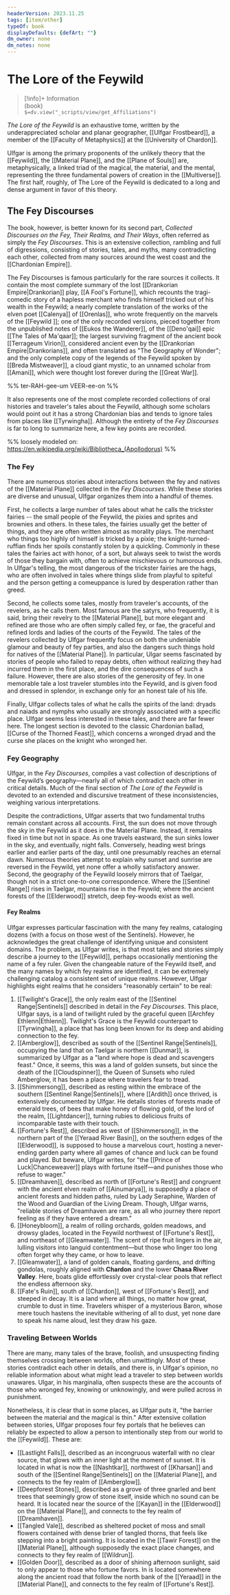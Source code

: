 ```yaml
---
headerVersion: 2023.11.25
tags: [item/other]
typeOf: book
displayDefaults: {defArt: ""}
dm_owner: none
dm_notes: none
---
```

# The Lore of the Feywild
>[!info]+ Information  
> (book)  
> `$=dv.view("_scripts/view/get_Affiliations")`

*The Lore of the Feywild* is an exhaustive tome, written by the underappreciated scholar and planar geographer, [[Ulfgar Frostbeard]], a member of the [[Faculty of Metaphysics]] at the [[University of Chardon]]. 

Ulfgar is among the primary proponents of the unlikely theory that the [[Feywild]], the [[Material Plane]], and the [[Plane of Souls]] are, metaphysically, a linked triad of the magical, the material, and the mental, representing the three fundamental powers of creation in the [[Multiverse]]. The first half, roughly, of The Lore of the Feywild is dedicated to a long and dense argument in favor of this theory. 

## The Fey Discourses

The book, however, is better known for its second part, *Collected Discourses on the Fey, Their Realms, and Their Ways*, often referred as simply the *Fey Discourses*. This is an extensive collection, rambling and full of digressions, consisting  of stories, tales, and myths, many contradicting each other, collected from many sources around the west coast and the [[Chardonian Empire]]. 

The Fey Discourses is famous particularly for the rare sources it collects. It contain the most complete summary of the lost [[Drankorian Empire|Drankorian]] play, [[A Fool's Fortune]], which recounts the tragi-comedic story of a hapless merchant who finds himself tricked out of his wealth in the Feywild; a nearly complete translation of the works of the elven poet [[Calenya]] of [[Orenlas]], who wrote frequently on the marvels of the [[Feywild ]]; one of the only recorded versions, pieced together from the unpublished notes of [[Eukos the Wanderer]], of the [[Deno'qai]] epic [[The Tales of Ma'qaar]]; the largest surviving fragment of the ancient book [[Terrageum Virion]], considered ancient even by the [[Drankorian Empire|Drankorians]], and often translated as "The Geography of Wonder"; and the only complete copy of the legends of the Feywild spoken by [[Breda Mistweaver]], a cloud giant mystic, to an unnamed scholar from [[Amani]], which were thought lost forever during the [[Great War]]. 

%% ter-RAH-gee-um VEER-ee-on %%

It also represents one of the most complete recorded collections of oral histories and traveler's tales about the Feywild, although some scholars would point out it has a strong Chardonian bias and tends to ignore tales from places like [[Tyrwingha]]. Although the entirety of the _Fey Discourses_ is far to long to summarize here, a few key points are recorded. 

%% loosely modeled on: https://en.wikipedia.org/wiki/Bibliotheca_(Apollodorus) %%

### The Fey

There are numerous stories about interactions between the fey and natives of the [[Material Plane]] collected in the *Fey Discourses*. While these stories are diverse and unusual, Ulfgar organizes them into a handful of themes. 

First, he collects a large number of tales about what he calls the trickster fairies -- the small people of the Feywild, the pixies and sprites and brownies and others. In these tales, the fairies usually get the better of things, and they are often written almost as morality plays. The merchant who things too highly of himself is tricked by a pixie; the knight-turned-ruffian finds her spoils constantly stolen by a quickling. Commonly in these tales the fairies act with honor, of a sort, but always seek to twist the words of those they bargain with, often to achieve mischievous or humorous ends. In Ulfgar's telling, the most dangerous of the trickster fairies are the hags, who are often involved in tales where things slide from playful to spiteful and the person getting a comeuppance is lured by desperation rather than greed. 

Second, he collects some tales, mostly from traveler's accounts, of the revelers, as he calls them. Most famous are the satyrs, who frequently, it is said, bring their revelry to the [[Material Plane]], but more elegant and refined are those who are often simply called fey, or fae, the graceful and refined lords and ladies of the courts of the Feywild. The tales of the revelers collected by Ulfgar frequently focus on both the undeniable glamour and beauty of fey parties, and also the dangers such things hold for natives of the [[Material Plane]]. In particular, Ulgar seems fascinated by stories of people who failed to repay debts, often without realizing they had incurred them in the first place, and the dire consequences of such a failure. However, there are also stories of the generosity of fey. In one memorable tale a lost traveler stumbles into the Feywild, and is given food and dressed in splendor, in exchange only for an honest tale of his life. 

Finally, Ulfgar collects tales of what he calls the spirits of the land: dryads and naiads and nymphs who usually are strongly associated with a specific place. Ulfgar seems less interested in these tales, and there are far fewer here. The longest section is devoted to the classic Chardonian ballad, [[Curse of the Thorned Feast]], which concerns a wronged dryad and the curse she places on the knight who wronged her. 

### Fey Geography

Ulfgar, in the _Fey Discourses_, compiles a vast collection of descriptions of the Feywild’s geography—nearly all of which contradict each other in critical details. Much of the final section of _The Lore of the Feywild_ is devoted to an extended and discursive treatment of these inconsistencies, weighing various interpretations.

Despite the contradictions, Ulfgar asserts that two fundamental truths remain constant across all accounts. First, the sun does not move through the sky in the Feywild as it does in the Material Plane. Instead, it remains fixed in time but not in space. As one travels eastward, the sun sinks lower in the sky, and eventually, night falls. Conversely, heading west brings earlier and earlier parts of the day, until one presumably reaches an eternal dawn. Numerous theories attempt to explain why sunset and sunrise are reversed in the Feywild, yet none offer a wholly satisfactory answer. Second, the geography of the Feywild loosely mirrors that of Taelgar, though not in a strict one-to-one correspondence. Where the [[Sentinel Range]] rises in Taelgar, mountains rise in the Feywild; where the ancient forests of the [[Elderwood]] stretch, deep fey-woods exist as well. 

#### Fey Realms

Ulfgar expresses particular fascination with the many fey realms, cataloging dozens (with a focus on those west of the Sentinels). However, he acknowledges the great challenge of identifying unique and consistent domains. The problem, as Ulfgar writes, is that most tales and stories simply describe a journey to the [[Feywild]], perhaps occasionally mentioning the name of a fey ruler. Given the changeable nature of the Feywild itself, and the many names by which fey realms are identified, it can be extremely challenging catalog a consistent set of unique realms. However, Ulfgar highlights eight realms that he considers "reasonably certain" to be real:


1. [[Twilight's Grace]], the only realm east of the [[Sentinel Range|Sentinels]] described in detail in the _Fey Discourses_. This place, Ulfgar says, is a land of twilight ruled by the graceful queen [[Archfey Ethlenn|Ethlenn]]. Twilight's Grace is the Feywild counterpart to [[Tyrwingha]], a place that has long been known for its deep and abiding connection to the fey. 
2. [[Amberglow]], described as south of the [[Sentinel Range|Sentinels]], occupying the land that on Taelgar is northern [[Dunmar]], is summarized by Ulfgar as a "land where hope is dead and scavengers feast." Once, it seems, this was a land of golden sunsets, but since the death of the [[Cloudspinner]], the Queen of Sunsets who ruled Amberglow, it has been a place where travelers fear to tread.
3. [[Shimmersong]], described as resting within the embrace of the southern [[Sentinel Range|Sentinels]], where [[Ardith]] once thrived, is extensively documented by Ulfgar. He details stories of forests made of emerald trees, of bees that make honey of flowing gold, of the lord of the realm, [[Lightdancer]], turning rubies to delicious fruits of incomparable taste with their touch. 
4. [[Fortune's Rest]], described as west of [[Shimmersong]], in the northern part of the [[Yeraad River Basin]], on the southern edges of the [[Elderwood]], is supposed to house a marvelous court, hosting a never-ending garden party where all games of chance and luck can be found and played. But beware, Ulfgar writes, for "the [[Prince of Luck|Chanceweaver]] plays with fortune itself—and punishes those who refuse to wager."
5. [[Dreamhaven]], described as north of [[Fortune's Rest]] and congruent with the ancient elven realm of [[Ainumarya]], is supposedly a place of ancient forests and hidden paths, ruled by Lady Seraphine, Warden of the Wood and Guardian of the Living Dream. Though, Ulfgar warns, "reliable stories of Dreamhaven are rare, as all who journey there report feeling as if they have entered a dream."
6. [[Honeybloom]], a realm of rolling orchards, golden meadows, and drowsy glades, located in the Feywild northwest of [[Fortune's Rest]], and northeast of [[Gleamwater]]. The scent of ripe fruit lingers in the air, lulling visitors into languid contentment—but those who linger too long often forget why they came, or how to leave.
7.  [[Gleamwater]], a land of golden canals, floating gardens, and drifting gondolas, roughly aligned with **Chardon** and the lower **Chasa River Valley**. Here, boats glide effortlessly over crystal-clear pools that reflect the endless afternoon sky.
8. [[Fate's Ruin]], south of [[Chardon]], west of [[Fortune's Rest]], and steeped in decay. It is a land where all things, no matter how great, crumble to dust in time. Travelers whisper of a mysterious Baron, whose mere touch hastens the inevitable withering of all to dust, yet none dare to speak his name aloud, lest they draw his gaze.

### Traveling Between Worlds

There are many, many tales of the brave, foolish, and unsuspecting finding themselves crossing between worlds, often unwittingly. Most of these stories contradict each other in details, and there is, in Ulfgar's opinion, no reliable information about what might lead a traveler to step between worlds unawares. Ulgar, in his marginalia, often suspects these are the accounts of those who wronged fey, knowing or unknowingly, and were pulled across in punishment. 

Nonetheless, it is clear that in some places, as Ulfgar puts it, "the barrier between the material and the magical is thin." After extensive collation between stories, Ulfgar proposes four fey portals that he believes can reliably be expected to allow a person to intentionally step from our world to the [[Feywild]]. These are:

- [[Lastlight Falls]], described as an incongruous waterfall with no clear source, that glows with an inner light at the moment of sunset. It is located in what is now the [[Nashtkar]], northwest of [[Kharsan]] and south of the [[Sentinel Range|Sentinels]] on the [[Material Plane]], and connects to the fey realm of [[Amberglow]]. 
- [[Deepforest Stones]], described as a grove of three gnarled and bent trees that seemingly grow of stone itself, inside which no sound can be heard. It is located near the source of the [[Kayan]] in the [[Elderwood]] on the [[Material Plane]], and connects to the fey realm of [[Dreamhaven]]. 
- [[Tangled Vale]], described as sheltered pocket of moss and small flowers contained with dense brier of tangled thorns, that feels like stepping into a bright painting. It is located in the [[Tawir Forest]] on the [[Material Plane]], although supposedly the exact place changes, and connects to they fey realm of [[Wildrun]]. 
- [[Golden Door]], described as a door of shining afternoon sunlight, said to only appear to those who fortune favors. In is located somewhere along the ancient road that follow the north bank of the [[Yeraad]] in the [[Material Plane]], and connects to the fey realm of [[Fortune's Rest]].
